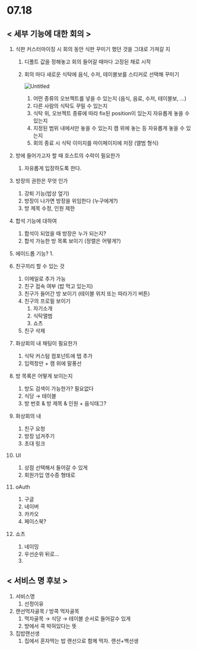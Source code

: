 # 07.18

## < 세부 기능에 대한 회의 >

1. 식판 커스터마이징 시 회의 동안 식판 꾸미기 했던 것을 그대로 가져갈 지

   1. 디폴트 값을 정해놓고 회의 들어갈 때마다 고정된 채로 시작

   2. 회의 마다 새로운 식탁에 음식, 수저, 테이블보를 스티커로 선택해 꾸미기

      ![Untitled](https://s3-us-west-2.amazonaws.com/secure.notion-static.com/a8fb4f18-85f0-4099-af75-67ba98aff4da/Untitled.png)

      1. 어떤 종류의 오브젝트를 넣을 수 있는지 (음식, 음료, 수저, 테이블보, …)
      2. 다른 사람의 식탁도 꾸밀 수 있는지
      3. 식탁 위, 오브젝트 종류에 따라 fix된 position이 있는지 자유롭게 놓을 수 있는지
      4. 지정된 범위 내에서만 놓을 수 있는지 캠 위에 놓는 등 자유롭게 놓을 수 있는지
      5. 회의 종료 시 식탁 이미지를 마이페이지에 저장 (앨범 형식)

2. 방에 들어가고자 할 때 호스트의 수락이 필요한가

   1. 자유롭게 입장하도록 한다.

3. 방장의 권한은 무엇 인가

   1. 강퇴 기능(밥상 엎기)
   2. 방장이 나가면 방장을 위임한다 (누구에게?)
   3. 방 제목 수정, 인원 제한

4. 합석 기능에 대하여

   1. 합석이 되었을 때 방장은 누가 되는지?
   2. 합석 가능한 방 목록 보이기 (정렬은 어떻게?)

5. 에이드롭 기능? 1.

6. 친구끼리 할 수 있는 것

   1. 이메일로 추가 가능
   2. 친구 접속 여부 (밥 먹고 있는지)
   3. 친구가 들어간 방 보이기 (테이블 위치 또는 따라가기 버튼)
   4. 친구의 프로필 보이기
      1. 자기소개
      2. 식탁앨범
      3. 쇼츠
   5. 친구 삭제

7. 화상회의 내 채팅이 필요한가

   1. 식탁 커스텀 컴포넌트에 탭 추가
   2. 입력창만 + 캠 위에 말풍선

8. 방 목록은 어떻게 보이는지

   1. 방도 검색이 가능한가? 필요없다
   2. 식당 → 테이블
   3. 방 번호 & 방 제목 & 인원 + 음식태그?

9. 화상회의 내

   1. 친구 요청
   2. 방장 넘겨주기
   3. 초대 링크

10. UI

    1. 상점 선택해서 들어갈 수 있게
    2. 회원가입 영수증 형태로

11. oAuth

    1. 구글
    2. 네이버
    3. 카카오
    4. 페이스북?

12. 쇼츠

    1. 네이밍
    2. 우선순위 뒤로…
    3. 

## < 서비스 명 후보 >

1. 서비스명
   1. 선정이유
2. 랜선먹자골목 / 방콕 먹자골목
   1. 먹자골목 → 식당 → 테이블 순서로 들어갈수 있게
   2. 방에서 콕 박혀있다는 뜻
3. 집밥랜선생
   1. 집에서 혼자먹는 밥 랜선으로 함께 먹자. 랜선+백선생